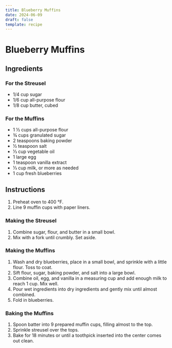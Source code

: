 ```yaml
---
title: Blueberry Muffins
date: 2024-06-09
draft: false
template: recipe
---
```


# Blueberry Muffins

## Ingredients

### For the Streusel

* 1/4 cup sugar
* 1/6 cup all-purpose flour
* 1/8 cup butter, cubed

### For the Muffins

* 1 1⁄2 cups all-purpose flour
* 3⁄4 cups granulated sugar
* 2 teaspoons baking powder
* 1⁄2 teaspoon salt
* 1⁄3 cup vegetable oil
* 1 large egg
* 1 teaspoon vanilla extract
* 1⁄3 cup milk, or more as needed
* 1 cup fresh blueberries

## Instructions

1. Preheat oven to 400 °F.
2. Line 9 muffin cups with paper liners.

### Making the Streusel

1. Combine sugar, flour, and butter in a small bowl.
2. Mix with a fork until crumbly. Set aside.

### Making the Muffins

1. Wash and dry blueberries, place in a small bowl, and sprinkle with a little flour. Toss to coat.
2. Sift flour, sugar, baking powder, and salt into a large bowl.
3. Combine oil, egg, and vanilla in a measuring cup and add enough milk to reach 1 cup. Mix well.
4. Pour wet ingredients into dry ingredients and gently mix until almost combined.
5. Fold in blueberries.

### Baking the Muffins

1. Spoon batter into 9 prepared muffin cups, filling almost to the top.
2. Sprinkle streusel over the tops.
3. Bake for 18 minutes or until a toothpick inserted into the center comes out clean.
